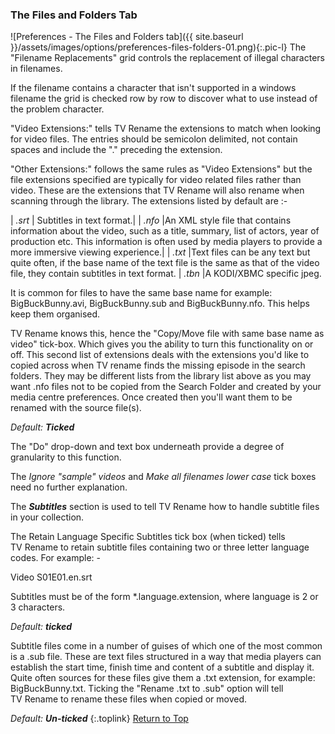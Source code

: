 <!-- START PREFERENCES {FILES & FOLDERS TAB] - -->
### The Files and Folders Tab

![Preferences - The Files and Folders tab]({{ site.baseurl }}/assets/images/options/preferences-files-folders-01.png){:.pic-l}
The "Filename Replacements" grid controls the replacement of illegal characters in filenames.

If the filename contains a character that isn't supported in a windows filename the grid is checked row by row to discover what to use instead of the problem character.

"Video Extensions:" tells TV&nbsp;Rename the extensions to match when looking for video files. The entries should be semicolon delimited, not contain spaces and include the "." preceding the extension.

"Other Extensions:" follows the same rules as "Video Extensions" but the file extensions specified are typically for video related files rather than video. These are the extensions that TV Rename will also rename when scanning through the library. The extensions listed by default are :-

| *.srt* | Subtitles in text format.|
| *.nfo* |An XML style file that contains information about the video, such as a title, summary, list of actors, year of production etc. This information is often used by media players to provide a more immersive viewing experience.|
| *.txt* |Text files can be any text but quite often, if the base name of the text file is the same as that of the video file, they contain subtitles in text format.
| *.tbn* |A KODI/XBMC specific jpeg.

It is common for files to have the same base name for example: BigBuckBunny.avi, BigBuckBunny.sub and BigBuckBunny.nfo. This helps keep them organised.

TV Rename knows this, hence the "Copy/Move file with same base name as video" tick-box. Which gives you the ability to turn this functionality on or off. This second list of extensions deals with the extensions you'd like to copied across when TV rename finds the missing episode in the search folders. They may be different lists from the library list above as you may want .nfo files not to be copied from the Search Folder and created by your media centre preferences. Once created then you'll want them to be renamed with the source file(s).

_Default:_ _**Ticked**_

The "Do" drop-down and text box underneath provide a degree of granularity to this function.

The _Ignore "sample" videos_ and _Make all filenames lower case_ tick boxes need no further explanation.

The _**Subtitles**_ section is used to tell TV&nbsp;Rename how to handle subtitle files in your collection.

The Retain Language Specific Subtitles tick box (when ticked) tells TV&nbsp;Rename to retain subtitle files containing two or three letter language codes. For example: -

Video S01E01.en.srt

Subtitles must be of the form \*.language.extension, where language is 2 or 3 characters.

_Default:_ _**ticked**_

Subtitle files come in a number of guises of which one of the most common is a .sub file. These are text files structured in a way that media players can establish the start time, finish time and content of a subtitle and display it. Quite often sources for these files give them a .txt extension, for example: BigBuckBunny.txt. Ticking the "Rename .txt to .sub" option will tell TV&nbsp;Rename to rename these files when copied or moved.

_Default:_ _**Un-ticked**_
{:.toplink}
[Return to Top]()
<!-- END PREFERENCES {FILES & FOLDERS TAB] --- -->
